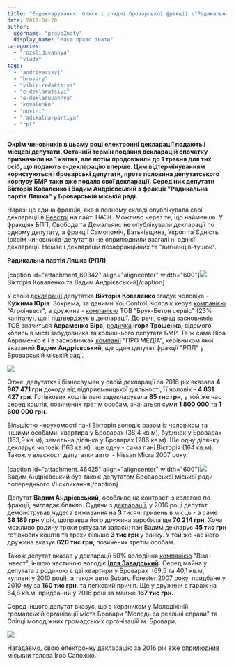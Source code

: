 ```yaml
---
title: "Е-декларування: блиск і злидні броварської фракції \"Радикальна партія Ляшка\""
date: 2017-04-20
author: 
  username: "pravoZnaty"
  display_name: "Маєш право знати"
categories: 
  - "rozsliduvannya"
  - "vlada"
tags: 
  - "andriyevskyj"
  - "brovary"
  - "vibir-redaktsiyi"
  - "e-deklaratsiyi"
  - "e-deklaruvannya"
  - "kovalenko"
  - "novini"
  - "radikalna-partiya"
  - "rpl"
---
```


**Окрім чиновників в цьому році електронні декларації подають і місцеві депутати. Останній термін подання декларацій спочатку призначили на 1 квітня, але потім продовжили до 1 травня для тих осіб, що подають е-декларацію вперше. Цим відтермінуванням користуються і броварські депутати, проте половина депутатського корпусу БМР таки вже подала свої декларації. Серед них депутати Вікторія Коваленко і Вадим Андрієвський з фракції "Радикальна партія Ляшка" у Броварській міській раді.**

Наразі це єдина фракція, яка в повному складі опублікувала свої декларації в [Реєстрі](https://public.nazk.gov.ua/search) на сайті НАЗК. Можливо через те, що найменша. У фракціях БПП, Свобода та Демальянс не опублікували декларації по одному депутату, а фракції Самопоміч, Батьківщина, Укроп та Єдність (окрім чиновників-депутатів) не оприлюднили взагалі ні однієї декларації. Немає і декларацій позафракційних та "вигнанців-тушок".

**Радикальна партія Ляшка (РПЛ)**

\[caption id="attachment\_69342" align="aligncenter" width="600"\][![](https://mpz.brovary.org/wp-content/uploads/2017/04/zvit-lyashko-3.jpg)](https://mpz.brovary.org/wp-content/uploads/2017/04/zvit-lyashko-3.jpg) Вікторія Коваленко та Вадим Андрієвський\[/caption\]

У своїй [декларації](https://public.nazk.gov.ua/declaration/319f7be6-a26d-4928-8dee-abf30456612d) депутатка **Вікторія Коваленко** згадує чоловіка - **Кужима Юрія**. Зокрема, за даними YouControl, чоловік керує [компанією](https://youcontrol.com.ua/ru/catalog/company_details/30839969/) "Агроінвест", а дружина - [компанією](https://youcontrol.com.ua/catalog/company_details/39720907/) ТОВ "Брук-Бетон сервіс" (23% капіталу), що і підтверджує в декларації. До речі, серед засновників ТОВ значиться **Авраменко Віра**, [родичка](https://mpz.brovary.org/politychnyj-fenomen-igorya-sapozhka-chastyna-2-strimka-politychna-kar-yera-v-brovarah-talant-chy-vplyvovi-pokrovyteli/) **Ігоря Трощенка**, відомого колись в місті забудовника та колишнього депутата БМР. Та ж сама Віра Авраменко є і в засновниках [компанії](https://youcontrol.com.ua/catalog/company_details/37285078/) "ПРО МЕДІА", керівником якої вказаний **Вадим Андрієвський**, ще один депутат фракції "РПЛ" у Броварській міській раді.

[![](https://mpz.brovary.org/wp-content/uploads/2017/03/Viktoriya-Kovalenko.jpg)](https://mpz.brovary.org/wp-content/uploads/2017/03/Viktoriya-Kovalenko.jpg)

Отже, депутатка і бізнесвумен у своїй декларації за 2016 рік вказала **4 987 471 грн** доходу від підприємницької діяльності, її чоловік - **4 831 427 грн**. Готівкових коштів пані задекларувала **85 тис грн**, у той же час серед коштів, позичених третім особам, значаться суми **1 800 000** та **1 600 000 грн**.

Більшістю нерухомості пані Вікторія володіє разом із чоловіком та іншими особами: квартира у Броварах (38,4 кв.м), будинок у Броварах (163,9 кв.м), земельна ділянка у Броварах (286 кв.м). Ще одну ділянку декларує чоловік (163 кв.м) і ще одну - сама пані Вікторія (164 кв.м). Також у власності депутатки авто  - Nissan Micra 2007 року.

\[caption id="attachment\_46425" align="aligncenter" width="600"\][![](https://mpz.brovary.org/wp-content/uploads/2015/09/58-sesiya-BMR00187.jpg)](https://mpz.brovary.org/wp-content/uploads/2015/09/58-sesiya-BMR00187.jpg) Вадим Андрієвський був також депутатом Броварської міської ради попереднього VI скликання\[/caption\]

Депутат **Вадим Андрієвський**, особливо на контрасті з колегою по фракції, виглядає блякло. Судячи з [декларації](https://public.nazk.gov.ua/declaration/80518717-a4aa-4751-bf7e-ce4f400badd6), у 2016 році депутат демонстрував чудеса виживання на **3** тисячі гривень в місць - а саме **38 189 грн** у рік, щоправда його дружина заробила ще **70 214 грн**. Хоча можливо родину трохи рятували запаси: пан Вадим декларує **45 тис грн** готівкових коштів та трохи більше **3 тис грн** у банку. У той же час його дружина вказує **620 тис грн,** позичених третім особам.

Також депутат вказав у декларації 50% володіння [компанією](https://youcontrol.com.ua/catalog/company_details/34837733/) "Віза-інвест", іншою частиною володіє **[Ілля Завадський](https://www.youtube.com/watch?v=aPvKR7QRfGE).** Серед майна у депутата з родиною є дві квартири у Броварах  (69,5 та 40,1 кв.м, куплені у 2010 році), а також авто Subaru Forester 2007 року, придбане у 2010-му за **160 тис грн**, та легковий причіп. Ще у дружини є гараж на 84,8 кв.м, придбаний у 2016 році за майже **167 тис грн.**

Серед іншого депутат вказує, що є кервником у Молодіжній громадській організації міста Бровари "Молодь за реальні справи" та Спілці молодіжних громадських організацій м. Бровари.

[![](https://mpz.brovary.org/wp-content/uploads/2017/03/Vadym-Andriyevskyj.jpg)](https://mpz.brovary.org/wp-content/uploads/2017/03/Vadym-Andriyevskyj.jpg)

Нагадаємо, свою електронну декларацію за 2016 рік вже [оприлюднив](https://mpz.brovary.org/e-deklaratsiya-igorya-sapozhka-za-2016-rik-bez-dzhypu-ale-z-novoyu-zemelnoyu-dilyankoyu/) міський голова Ігор Сапожко.
